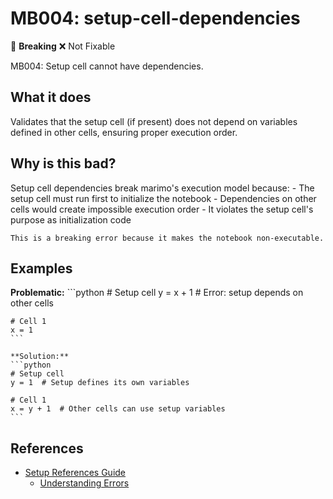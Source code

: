 # MB004: setup-cell-dependencies

🚨 **Breaking** ❌ Not Fixable

MB004: Setup cell cannot have dependencies.

## What it does

Validates that the setup cell (if present) does not depend on variables
    defined in other cells, ensuring proper execution order.

## Why is this bad?

Setup cell dependencies break marimo's execution model because:
    - The setup cell must run first to initialize the notebook
    - Dependencies on other cells would create impossible execution order
    - It violates the setup cell's purpose as initialization code

    This is a breaking error because it makes the notebook non-executable.

## Examples

**Problematic:**
    ```python
    # Setup cell
    y = x + 1  # Error: setup depends on other cells

    # Cell 1
    x = 1
    ```

    **Solution:**
    ```python
    # Setup cell
    y = 1  # Setup defines its own variables

    # Cell 1
    x = y + 1  # Other cells can use setup variables
    ```

## References

- [Setup References Guide](https://docs.marimo.io/guides/understanding_errors/setup/)
    - [Understanding Errors](https://docs.marimo.io/guides/understanding_errors/)

